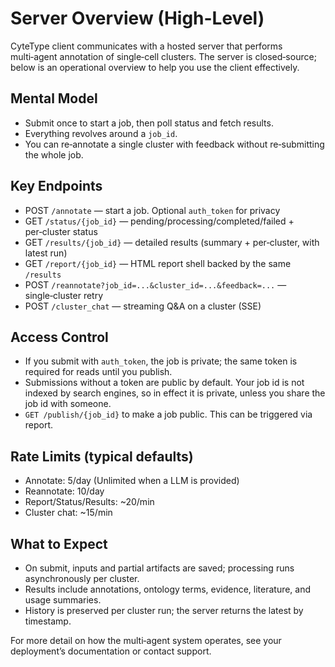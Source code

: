 # Server Overview (High-Level)

CyteType client communicates with a hosted server that performs multi‑agent annotation of single‑cell clusters. The server is closed‑source; below is an operational overview to help you use the client effectively.

## Mental Model
- Submit once to start a job, then poll status and fetch results.
- Everything revolves around a `job_id`.
- You can re‑annotate a single cluster with feedback without re‑submitting the whole job.

## Key Endpoints
- POST `/annotate` — start a job. Optional `auth_token` for privacy
- GET `/status/{job_id}` — pending/processing/completed/failed + per‑cluster status
- GET `/results/{job_id}` — detailed results (summary + per‑cluster, with latest run)
- GET `/report/{job_id}` — HTML report shell backed by the same `/results`
- POST `/reannotate?job_id=...&cluster_id=...&feedback=...` — single‑cluster retry
- POST `/cluster_chat` — streaming Q&A on a cluster (SSE)

## Access Control
- If you submit with `auth_token`, the job is private; the same token is required for reads until you publish.
- Submissions without a token are public by default. Your job id is not indexed by search engines, so in effect it is private, unless you share the job id with someone.
- `GET /publish/{job_id}` to make a job public. This can be triggered via report.

## Rate Limits (typical defaults)
- Annotate: 5/day (Unlimited when a LLM is provided)
- Reannotate: 10/day
- Report/Status/Results: ~20/min
- Cluster chat: ~15/min

## What to Expect
- On submit, inputs and partial artifacts are saved; processing runs asynchronously per cluster.
- Results include annotations, ontology terms, evidence, literature, and usage summaries.
- History is preserved per cluster run; the server returns the latest by timestamp.

For more detail on how the multi‑agent system operates, see your deployment’s documentation or contact support.